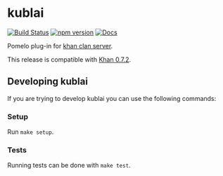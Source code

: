 # kublai
[![Build Status](https://travis-ci.org/topfreegames/kublai.svg?branch=master)](https://travis-ci.org/topfreegames/kublai)
[![npm version](https://badge.fury.io/js/kublai-plugin.svg)](https://badge.fury.io/js/kublai-plugin)
[![Docs](https://readthedocs.org/projects/kublai/badge/?version=latest)](http://kublai.readthedocs.io/en/latest/)

Pomelo plug-in for [khan clan server](https://github.com/topfreegames/khan).

This release is compatible with [Khan 0.7.2](https://github.com/topfreegames/khan/releases/tag/0.7.2).

## Developing kublai

If you are trying to develop kublai you can use the following commands:

### Setup

Run `make setup`.

### Tests

Running tests can be done with `make test`.

